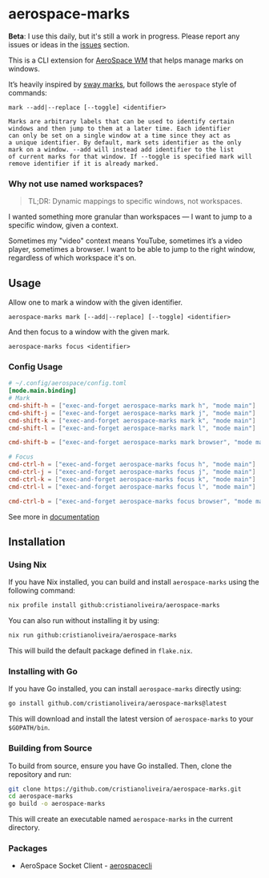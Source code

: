 # aerospace-marks

**Beta**: I use this daily, but it's still a work in progress. Please report any issues or ideas in the [issues](https://github.com/cristianoliveira/aerospace-marks/issues) section.

This is a CLI extension for [AeroSpace WM](https://github.com/nikitabobko/AeroSpace) that helps manage marks on windows.

It’s heavily inspired by [sway marks](https://man.archlinux.org/man/sway.5.en), but follows the `aerospace` style of commands:
```text
mark --add|--replace [--toggle] <identifier>

Marks are arbitrary labels that can be used to identify certain
windows and then jump to them at a later time. Each identifier
can only be set on a single window at a time since they act as
a unique identifier. By default, mark sets identifier as the only
mark on a window. --add will instead add identifier to the list
of current marks for that window. If --toggle is specified mark will
remove identifier if it is already marked.
```
### Why not use named workspaces?

> TL;DR: Dynamic mappings to specific windows, not workspaces.

I wanted something more granular than workspaces — I want to jump to a specific window, given a context.

Sometimes my "video" context means YouTube, sometimes it’s a video player, sometimes a browser. I want to be able to jump to the right window, regardless of which workspace it's on.

## Usage

Allow one to mark a window with the given identifier. 
```text
aerospace-marks mark [--add|--replace] [--toggle] <identifier>
```
And then focus to a window with the given mark.
```text
aerospace-marks focus <identifier>
```

### Config Usage

```toml
# ~/.config/aerospace/config.toml
[mode.main.binding] 
# Mark 
cmd-shift-h = ["exec-and-forget aerospace-marks mark h", "mode main"]
cmd-shift-j = ["exec-and-forget aerospace-marks mark j", "mode main"]
cmd-shift-k = ["exec-and-forget aerospace-marks mark k", "mode main"]
cmd-shift-l = ["exec-and-forget aerospace-marks mark l", "mode main"]

cmd-shift-b = ["exec-and-forget aerospace-marks mark browser", "mode main"]

# Focus
cmd-ctrl-h = ["exec-and-forget aerospace-marks focus h", "mode main"]
cmd-ctrl-j = ["exec-and-forget aerospace-marks focus j", "mode main"]
cmd-ctrl-k = ["exec-and-forget aerospace-marks focus k", "mode main"]
cmd-ctrl-l = ["exec-and-forget aerospace-marks focus l", "mode main"]

cmd-ctrl-b = ["exec-and-forget aerospace-marks focus browser", "mode main"]
```

See more in [documentation](docs/aerospace-marks)

## Installation

### Using Nix

If you have Nix installed, you can build and install `aerospace-marks` using the following command:

```bash
nix profile install github:cristianoliveira/aerospace-marks
```

You can also run without installing it by using:

```bash
nix run github:cristianoliveira/aerospace-marks
```

This will build the default package defined in `flake.nix`.

### Installing with Go

If you have Go installed, you can install `aerospace-marks` directly using:

```bash
go install github.com/cristianoliveira/aerospace-marks@latest
```

This will download and install the latest version of `aerospace-marks` to your `$GOPATH/bin`.

### Building from Source

To build from source, ensure you have Go installed. Then, clone the repository and run:

```bash
git clone https://github.com/cristianoliveira/aerospace-marks.git
cd aerospace-marks
go build -o aerospace-marks
```

This will create an executable named `aerospace-marks` in the current directory.

### Packages

- AeroSpace Socket Client - [aerospacecli](pkgs/aerospacecli)
